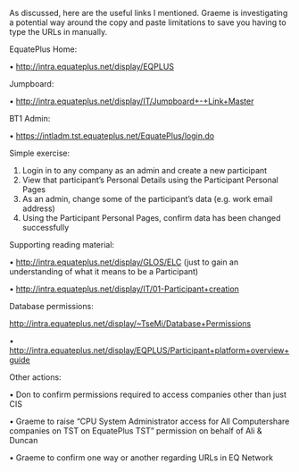 As discussed, here are the useful links I mentioned.  Graeme is investigating a potential way around the copy and paste limitations to save you having to type the URLs in manually.

EquatePlus Home:

•	http://intra.equateplus.net/display/EQPLUS

Jumpboard: 

•	http://intra.equateplus.net/display/IT/Jumpboard+-+Link+Master

BT1 Admin: 

•	https://intladm.tst.equateplus.net/EquatePlus/login.do

Simple exercise: 

1.	Login in to any company as an admin and create a new participant
2.	View that participant’s Personal Details using the Participant Personal Pages 
3.	As an admin, change some of the participant’s data (e.g. work email address)
4.	Using the Participant Personal Pages, confirm data has been changed successfully

Supporting reading material:

•	http://intra.equateplus.net/display/GLOS/ELC (just to gain an understanding of what it means to be a Participant)

•	http://intra.equateplus.net/display/IT/01-Participant+creation

Database permissions:

http://intra.equateplus.net/display/~TseMi/Database+Permissions

•	http://intra.equateplus.net/display/EQPLUS/Participant+platform+overview+guide


Other actions:

•	Don to confirm permissions required to access companies other than just CIS

•	Graeme to raise “CPU System Administrator access for All Computershare companies on TST on EquatePlus TST” permission on behalf of Ali & Duncan

•	Graeme to confirm one way or another regarding URLs in EQ Network
